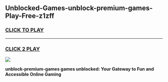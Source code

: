 
## Unblocked-Games-unblock-premium-games-Play-Free-z1zff
<h3>
<a href="https://premium76.site?title=unblock-premium-games&ref=18A1">CLICK TO PLAY</a></h3>
<hr>

<h3>
<a href="https://premium76.site?title=unblock-premium-games&ref=18A1">CLICK 2 PLAY</a>
  
</h3>

<a href="https://premium76.site?title=unblock-premium-games&ref=18A1"><img src="https://clearcache.store/games.png"></a>


**unblock-premium-games games unblocked: Your Gateway to Fun and Accessible Online Gaming**
